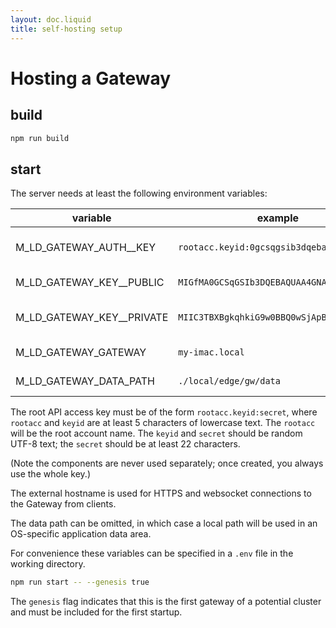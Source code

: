 ```yaml
---
layout: doc.liquid
title: self-hosting setup
---
```

# Hosting a Gateway

## build
```bash
npm run build
```

## start
The server needs at least the following environment variables:

| variable                  | example                                   | comments            |
|---------------------------|-------------------------------------------|---------------------|
| M_LD_GATEWAY_AUTH__KEY    | `rootacc.keyid:0gcsqgsib3dqebaquaa4gna`   | Root API access key |
| M_LD_GATEWAY_KEY__PUBLIC  | `MIGfMA0GCSqGSIb3DQEBAQUAA4GNADCBiQKB...` | Root public key     |
| M_LD_GATEWAY_KEY__PRIVATE | `MIIC3TBXBgkqhkiG9w0BBQ0wSjApBgkqhkiG...`  | Root private key    |
| M_LD_GATEWAY_GATEWAY      | `my-imac.local`                           | External hostname   |
| M_LD_GATEWAY_DATA_PATH    | `./local/edge/gw/data`                    | Path for data       |

[//]: # (@Petra: suggestion: Let's clarify what should be here. Is this a directory? A file?)

The root API access key must be of the form `rootacc.keyid:secret`, where `rootacc` and `keyid` are at least 5 characters of lowercase text. The `rootacc` will be the root account name. The `keyid` and `secret` should be random UTF-8 text; the `secret` should be at least 22 characters.

(Note the components are never used separately; once created, you always use the whole key.)

The external hostname is used for HTTPS and websocket connections to the Gateway from clients.

The data path can be omitted, in which case a local path will be used in an OS-specific application data area.

For convenience these variables can be specified in a `.env` file in the working directory.

```bash
npm run start -- --genesis true
```

The `genesis` flag indicates that this is the first gateway of a potential cluster and must be included for the first startup.
